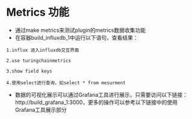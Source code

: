 
# Metrics 功能

* 通过make metrics来测试plugin的metrics数据收集功能
* 在容器build_influxdb_1中运行以下语句，查看结果：
```
1.influx 进入influxdb交互界面
```
```
2.use turingchainmetrics
```
```
3.show field keys
```
```
4.使用select进行查询，如select * from mesurment
```

* 数据的可视化展示可以通过Grafana工具进行展示，只需要访问以下链接：
  http://build_grafana_1:3000，更多的操作可以参考以下链接中的使用Grafana工具展示部分

